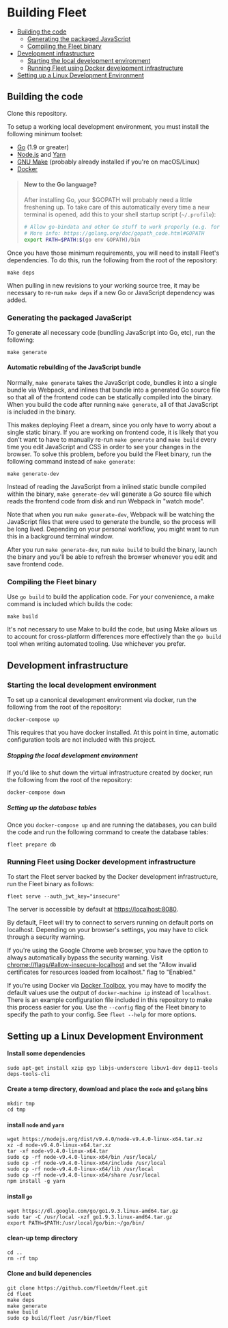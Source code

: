 # Building Fleet
- [Building the code](#building-the-code)
  - [Generating the packaged JavaScript](#generating-the-packaged-javascript)
  - [Compiling the Fleet binary](#compiling-the-Fleet-binary)
- [Development infrastructure](#development-infrastructure)
  - [Starting the local development environment](#starting-the-local-development-environment)
  - [Running Fleet using Docker development infrastructure](#running-fleet-using-docker-development-infrastructure)
- [Setting up a Linux Development Environment](#setting-up-a-linux-development-environment)

## Building the code

Clone this repository.

To setup a working local development environment, you must install the following minimum toolset:

* [Go](https://golang.org/dl/) (1.9 or greater)
* [Node.js](https://nodejs.org/en/download/current/) and [Yarn](https://yarnpkg.com/en/docs/install)
* [GNU Make](https://www.gnu.org/software/make/) (probably already installed if you're on macOS/Linux)
* [Docker](https://www.docker.com/products/overview#/install_the_platform)

> #### New to the Go language?
> 
> After installing Go, your $GOPATH will probably need a little freshening up.  To take care of this automatically every time a new terminal is opened, add this to your shell startup script (`~/.profile`):
> ```bash
> # Allow go-bindata and other Go stuff to work properly (e.g. for Fleet/osquery)
> # More info: https://golang.org/doc/gopath_code.html#GOPATH
> export PATH=$PATH:$(go env GOPATH)/bin
> ```

Once you have those minimum requirements, you will need to install Fleet's dependencies. To do this, run the following from the root of the repository:

```
make deps
```

When pulling in new revisions to your working source tree, it may be necessary to re-run `make deps` if a new Go or JavaScript dependency was added.

### Generating the packaged JavaScript

To generate all necessary code (bundling JavaScript into Go, etc), run the following:

```
make generate
```

#### Automatic rebuilding of the JavaScript bundle

Normally, `make generate` takes the JavaScript code, bundles it into a single bundle via Webpack, and inlines that bundle into a generated Go source file so that all of the frontend code can be statically compiled into the binary. When you build the code after running `make generate`, all of that JavaScript is included in the binary.

This makes deploying Fleet a dream, since you only have to worry about a single static binary. If you are working on frontend code, it is likely that you don't want to have to manually re-run `make generate` and `make build` every time you edit JavaScript and CSS in order to see your changes in the browser. To solve this problem, before you build the Fleet binary, run the following command instead of `make generate`:

```
make generate-dev
```

Instead of reading the JavaScript from a inlined static bundle compiled within the binary, `make generate-dev` will generate a Go source file which reads the frontend code from disk and run Webpack in "watch mode".

Note that when you run `make generate-dev`, Webpack will be watching the JavaScript files that were used to generate the bundle, so the process will be long lived. Depending on your personal workflow, you might want to run this in a background terminal window.

After you run `make generate-dev`, run `make build` to build the binary, launch the binary and you'll be able to refresh the browser whenever you edit and save frontend code.

### Compiling the Fleet binary

Use `go build` to build the application code. For your convenience, a make command is included which builds the code:

```
make build
```

It's not necessary to use Make to build the code, but using Make allows us to account for cross-platform differences more effectively than the `go build` tool when writing automated tooling. Use whichever you prefer.

## Development infrastructure

### Starting the local development environment

To set up a canonical development environment via docker, run the following from the root of the repository:

```
docker-compose up
```

This requires that you have docker installed. At this point in time, automatic configuration tools are not included with this project.

##### Stopping the local development environment

If you'd like to shut down the virtual infrastructure created by docker, run the following from the root of the repository:

```
docker-compose down
```

##### Setting up the database tables

Once you `docker-compose up` and are running the databases, you can build the code and run the following command to create the database tables:

```
fleet prepare db
```

### Running Fleet using Docker development infrastructure

To start the Fleet server backed by the Docker development infrastructure, run the Fleet binary as follows:

```
fleet serve --auth_jwt_key="insecure"
```

The server is accessible by default at [https://localhost:8080](https://localhost:8080).

By default, Fleet will try to connect to servers running on default ports on localhost. Depending on your browser's settings, you may have to click through a security warning.

If you're using the Google Chrome web browser, you have the option to always automatically bypass the security warning. Visit [chrome://flags/#allow-insecure-localhost](chrome://flags/#allow-insecure-localhost) and set the "Allow invalid certificates for resources loaded from localhost." flag to "Enabled."

If you're using Docker via [Docker Toolbox](https://www.docker.com/products/docker-toolbox), you may have to modify the default values use the output of `docker-machine ip` instead of `localhost`. There is an example configuration file included in this repository to make this process easier for you.  Use the `--config` flag of the Fleet binary to specify the path to your config. See `fleet --help` for more options.

## Setting up a Linux Development Environment

#### Install some dependencies

`sudo apt-get install xzip gyp libjs-underscore libuv1-dev dep11-tools deps-tools-cli`

#### Create a temp directory, download and place the `node` and `golang` bins 

```
mkdir tmp
cd tmp
```

#### install `node` and `yarn`

```
wget https://nodejs.org/dist/v9.4.0/node-v9.4.0-linux-x64.tar.xz
xz -d node-v9.4.0-linux-x64.tar.xz
tar -xf node-v9.4.0-linux-x64.tar
sudo cp -rf node-v9.4.0-linux-x64/bin /usr/local/
sudo cp -rf node-v9.4.0-linux-x64/include /usr/local
sudo cp -rf node-v9.4.0-linux-x64/lib /usr/local
sudo cp -rf node-v9.4.0-linux-x64/share /usr/local
npm install -g yarn
```

#### install `go`

```
wget https://dl.google.com/go/go1.9.3.linux-amd64.tar.gz
sudo tar -C /usr/local -xzf go1.9.3.linux-amd64.tar.gz
export PATH=$PATH:/usr/local/go/bin:~/go/bin/
```

#### clean-up temp directory

```
cd ..
rm -rf tmp
```

#### Clone and build depenencies

```
git clone https://github.com/fleetdm/fleet.git
cd fleet
make deps
make generate
make build
sudo cp build/fleet /usr/bin/fleet
```

